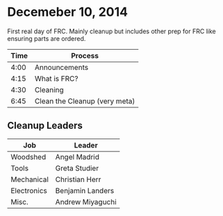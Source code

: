 Decemeber 10, 2014
==================
First real day of FRC. Mainly cleanup but includes other prep for FRC like ensuring parts are ordered.

Time | Process
-----|---------
4:00 | Announcements
4:15 | What is FRC?
4:30 | Cleaning
6:45 | Clean the Cleanup (very meta)

Cleanup Leaders
--------------------------
Job         |Leader
------------|--------------
Woodshed    |  Angel Madrid
Tools       |  Greta Studier
Mechanical  |  Christian Herr
Electronics |  Benjamin Landers
Misc.       |  Andrew Miyaguchi
